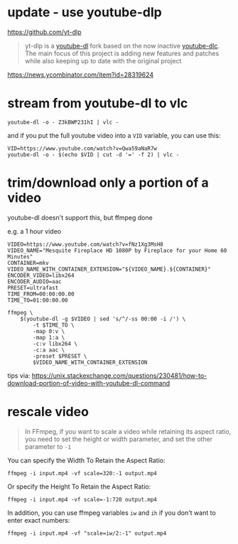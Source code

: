 # update - use youtube-dlp

https://github.com/yt-dlp

> yt-dlp is a [youtube-dl](https://github.com/ytdl-org/youtube-dl) fork based on the now inactive [youtube-dlc](https://github.com/blackjack4494/yt-dlc). The main focus of this project is adding new features and patches while also keeping up to date with the original project

https://news.ycombinator.com/item?id=28319624

# stream from youtube-dl to vlc

```
youtube-dl -o - Z3kBWP231hI | vlc -
```

and if you put the full youtube video into a `VID` variable, you can use this:

```
VID=https://www.youtube.com/watch?v=Qwa59aNaR7w
youtube-dl -o - $(echo $VID | cut -d '=' -f 2) | vlc -
```

# trim/download only a portion of a video

youtube-dl doesn't support this, but ffmpeg done

e.g. a 1 hour video

	VIDEO=https://www.youtube.com/watch?v=fNz1Xg3MsH8
	VIDEO_NAME="Mesquite Fireplace HD 1080P by Fireplace for your Home 60 Minutes"
	CONTAINER=mkv
	VIDEO_NAME_WITH_CONTAINER_EXTENSION="${VIDEO_NAME}.${CONTAINER}"
	ENCODER_VIDEO=libx264
	ENCODER_AUDIO=aac
	PRESET=ultrafast
	TIME_FROM=00:00:00.00
	TIME_TO=01:00:00.00
	
	ffmpeg \
		$(youtube-dl -g $VIDEO | sed 's/^/-ss 00:00 -i /') \
			-t $TIME_TO \
			-map 0:v \
			-map 1:a \
			-c:v libx264 \
			-c:a aac \
			-preset $PRESET \
			$VIDEO_NAME_WITH_CONTAINER_EXTENSION
			
tips via: https://unix.stackexchange.com/questions/230481/how-to-download-portion-of-video-with-youtube-dl-command

# rescale video

> In FFmpeg, if you want to scale a video while retaining its aspect ratio, you need to set the height or width parameter, and set the other parameter to `-1`

You can specify the Width To Retain the Aspect Ratio:

	ffmpeg -i input.mp4 -vf scale=320:-1 output.mp4

Or specify the Height To Retain the Aspect Ratio:

	ffmpeg -i input.mp4 -vf scale=-1:720 output.mp4


In addition, you can use ffmpeg variables `iw` and `ih`  if you don't want to enter exact numbers:

	ffmpeg -i input.mp4 -vf "scale=iw/2:-1" output.mp4
